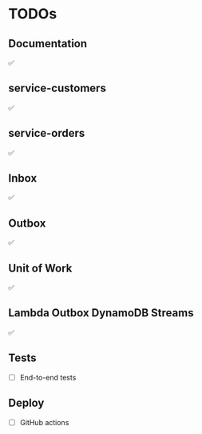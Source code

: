 # TODOs

## Documentation

✅

## service-customers

✅

## service-orders

✅

## Inbox

✅

## Outbox

✅

## Unit of Work

✅

## Lambda Outbox DynamoDB Streams

✅

## Tests

- [ ] End-to-end tests

## Deploy

- [ ] GitHub actions
